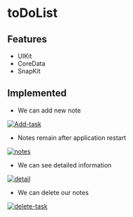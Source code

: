 # toDoList

## Features
- UIKit
- CoreData
- SnapKit

## Implemented

+ We can add new note

<a href="https://ibb.co/yRkxJZq"><img src="https://i.ibb.co/yRkxJZq/Add-task.jpg" alt="Add-task" border="0"></a>

+ Notes remain after application restart

<a href="https://ibb.co/895Nn2F"><img src="https://i.ibb.co/895Nn2F/notes.jpg" alt="notes" border="0"></a>

+ We can see detailed information

<a href="https://ibb.co/XCVZrhy"><img src="https://i.ibb.co/XCVZrhy/detail.jpg" alt="detail" border="0"></a>

+ We can delete our notes

<a href="https://ibb.co/ZSy0mnJ"><img src="https://i.ibb.co/ZSy0mnJ/delete-task.jpg" alt="delete-task" border="0"></a>
